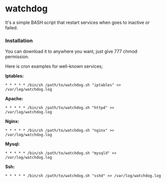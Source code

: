 # watchdog

It's a simple BASH script that restart services when goes to inactive or failed.

### Installation

You can download it to anywhere you want, just give 777 chmod permission.

Here is cron examples for well-known services;

__Iptables:__

```
* * * * * /bin/sh /path/to/watchdog.sh "iptables" >> /var/log/watchdog.log
```

__Apache:__

```
* * * * * /bin/sh /path/to/watchdog.sh "httpd" >> /var/log/watchdog.log
```

__Nginx:__

```
* * * * * /bin/sh /path/to/watchdog.sh "nginx" >> /var/log/watchdog.log
```

__Mysql:__

```
* * * * * /bin/sh /path/to/watchdog.sh "mysqld" >> /var/log/watchdog.log
```

__Ssh:__


```
* * * * * /bin/sh /path/to/watchdog.sh "sshd" >> /var/log/watchdog.log
```
